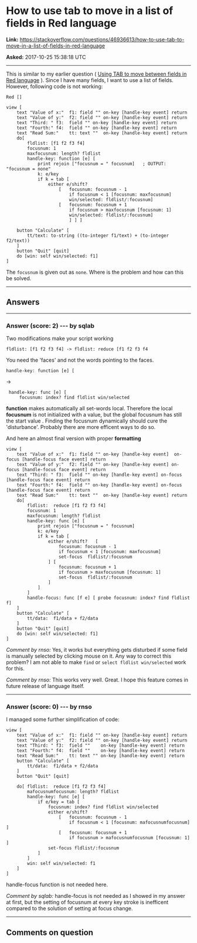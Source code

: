 # How to use tab to move in a list of fields in Red language

**Link:**
<https://stackoverflow.com/questions/46936613/how-to-use-tab-to-move-in-a-list-of-fields-in-red-language>

**Asked:** 2017-10-25 15:38:18 UTC

------------------------------------------------------------------------

This is similar to my earlier question ( [Using TAB to move between
fields in Red
language](https://stackoverflow.com/questions/46922423/using-tab-to-move-between-fields-in-red-language)
). Since I have many fields, I want to use a list of fields. However,
following code is not working:

    Red []

    view [
        text "Value of x:"  f1: field "" on-key [handle-key event] return
        text "Value of y:"  f2: field "" on-key [handle-key event] return
        text "Third: " f3:  field "" on-key [handle-key event] return
        text "Fourth:" f4:  field "" on-key [handle-key event] return
        text "Read Sum:"    tt: text ""  on-key [handle-key event] return
        do[
            fldlist: [f1 f2 f3 f4]
            focusnum: 1
            maxfocusnum: length? fldlist
            handle-key: function [e] [
                print rejoin ["focusnum = " focusnum]   ; OUTPUT: "focusnum = none"
                k: e/key
                if k = tab [
                    either e/shift? 
                        [   focusnum: focusnum - 1
                            if focusnum < 1 [focusnum: maxfocusnum]
                            win/selected: fldlist/:focusnum]
                        [   focusnum: focusnum + 1
                            if focusnum > maxfocusnum [focusnum: 1]
                            win/selected: fldlist/:focusnum]
                            ] ] ]

        button "Calculate" [
            tt/text: to-string ((to-integer f1/text) + (to-integer f2/text))      
        ]
        button "Quit" [quit]  
        do [win: self win/selected: f1]
    ]

The `focusnum` is given out as `none`. Where is the problem and how can
this be solved.

------------------------------------------------------------------------

## Answers

------------------------------------------------------------------------

### Answer (score: 2) --- by sqlab

Two modifications make your script working

    fldlist: [f1 f2 f3 f4] -> fldlist: reduce [f1 f2 f3 f4

You need the \'faces\' and not the words pointing to the faces.

    handle-key: function [e] [ 

-\>

     handle-key: func [e] [
         focusnum: index? find fldlist win/selected

**function** makes automatically all set-words local. Therefore the
local **focusnum** is not initialized with a value, but the global
focusnum has still the start value . Finding the focusnum dynamically
should cure the \'disturbance\'. Probably there are more efficent ways
to do so.

And here an almost final version with proper **formatting**

    view [
        text "Value of x:"  f1: field "" on-key [handle-key event]  on-focus [handle-focus face event] return
        text "Value of y:"  f2: field "" on-key [handle-key event] on-focus [handle-focus face event] return
        text "Third: " f3:  field "" on-key [handle-key event] on-focus [handle-focus face event] return
        text "Fourth:" f4:  field "" on-key [handle-key event] on-focus [handle-focus face event] return
        text "Read Sum:"    tt: text ""  on-key [handle-key event] return
        do[
            fldlist:  reduce [f1 f2 f3 f4]
            focusnum: 1
            maxfocusnum: length? fldlist
            handle-key: func [e] [
                print rejoin ["focusnum = " focusnum]  
                k: e/key
                if k = tab [
                    either e/shift?   [   
                        focusnum: focusnum - 1
                        if focusnum < 1 [focusnum: maxfocusnum]
                        set-focus  fldlist/:focusnum
                    ] [   
                        focusnum: focusnum + 1
                        if focusnum > maxfocusnum [focusnum: 1]
                        set-focus  fldlist/:focusnum
                    ]
                ]
            ] 
            handle-focus: func [f e] [ probe focusnum: index? find fldlist f]
        ]
        button "Calculate" [
            tt/data:  f1/data + f2/data      
        ]
        button "Quit" [quit]  
        do [win: self win/selected: f1]
    ]

*Comment by rnso:* Yes, it works but everything gets disturbed if some
field is manually selected by clicking mouse on it. Any way to correct
this problem? I am not able to make `find` or
`select fldlist win/selected` work for this.

*Comment by rnso:* This works very well. Great. I hope this feature
comes in future release of language itself.

------------------------------------------------------------------------

### Answer (score: 0) --- by rnso

I managed some further simplification of code:

    view [
        text "Value of x:"  f1: field "" on-key [handle-key event] return
        text "Value of y:"  f2: field "" on-key [handle-key event] return
        text "Third: " f3:  field ""    on-key [handle-key event] return
        text "Fourth:" f4:  field ""    on-key [handle-key event] return
        text "Read Sum:"    tt: text "" on-key [handle-key event] return
        button "Calculate" [
            tt/data:  f1/data + f2/data   
        ]
        button "Quit" [quit]  

        do[ fldlist:  reduce [f1 f2 f3 f4]
            mafocusnumfocusnum: length? fldlist
            handle-key: func [e] [
                if e/key = tab [
                    focusnum: index? find fldlist win/selected
                    either e/shift?
                        [   focusnum: focusnum - 1    
                            if focusnum < 1 [focusnum: mafocusnumfocusnum] ]
                        [   focusnum: focusnum + 1    
                            if focusnum > mafocusnumfocusnum [focusnum: 1] ]
                    set-focus fldlist/:focusnum 
                ]   
            ]
            win: self win/selected: f1
        ] 
    ]

handle-focus function is not needed here.

*Comment by sqlab:* handle-focus is not needed as I showed in my answer
at first, but the setting of focusnum at every key stroke is inefficent
compared to the solution of setting at focus change.

------------------------------------------------------------------------

## Comments on question
